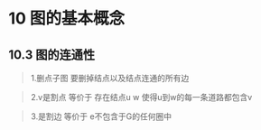 # 10 图的基本概念
## 10.3 图的连通性
>1.删点子图 要删掉结点以及结点连通的所有边  

>2.v是割点 等价于 存在结点u w 使得u到w的每一条道路都包含v

>3.是割边 等价于 e不包含于G的任何圈中
